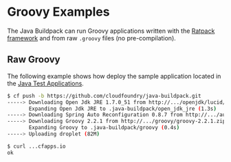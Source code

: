 # Groovy Examples
The Java Buildpack can run Groovy applications written with the [Ratpack framework][r] and from raw `.groovy` files (no pre-compilation).

## Raw Groovy
The following example shows how deploy the sample application located in the [Java Test Applications][j].

```bash
$ cf push -b https://github.com/cloudfoundry/java-buildpack.git
-----> Downloading Open Jdk JRE 1.7.0_51 from http://.../openjdk/lucid/x86_64/openjdk-1.7.0_51.tar.gz (0.0s)
       Expanding Open Jdk JRE to .java-buildpack/open_jdk_jre (1.3s)
-----> Downloading Spring Auto Reconfiguration 0.8.7 from http://.../auto-reconfiguration/auto-reconfiguration-0.8.7.jar (0.0s)
-----> Downloading Groovy 2.2.1 from http://.../groovy/groovy-2.2.1.zip (0.0s)
       Expanding Groovy to .java-buildpack/groovy (0.4s)
-----> Uploading droplet (82M)

$ curl ...cfapps.io
ok
```

[j]: https://github.com/cloudfoundry/java-test-applications/tree/master/groovy-application
[r]: http://www.ratpack.io
